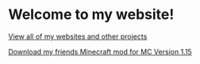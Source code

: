 # Welcome to my website!


[View all of my websites and other projects](https://cameron-williams1.github.io/repo.html)

[Download my friends Minecraft mod for MC Version 1.15](https://github.com/EverybodyDies44/Airbus-Minecraft-Mod)
